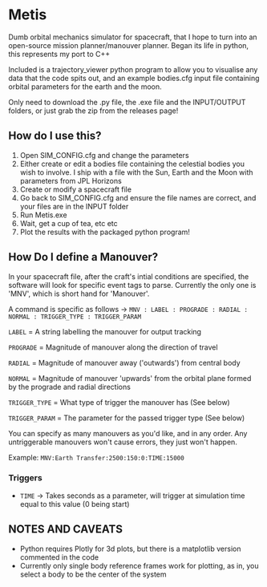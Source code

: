 # Metis
Dumb orbital mechanics simulator for spacecraft, that I hope to turn into an open-source mission planner/manouver planner.
Began its life in python, this represents my port to C++

Included is a trajectory_viewer python program to allow you to visualise any data that the code spits out, and an example bodies.cfg input file containing orbital parameters for the earth and the moon.

Only need to download the .py file, the .exe file and the INPUT/OUTPUT folders, or just grab the zip from the releases page!

## How do I use this?
1) Open SIM_CONFIG.cfg and change the parameters
2) Either create or edit a bodies file containing the celestial bodies you wish to involve. I ship with a file with the Sun, Earth and the Moon with parameters from JPL Horizons
3) Create or modify a spacecraft file
4) Go back to SIM_CONFIG.cfg and ensure the file names are correct, and your files are in the INPUT folder
5) Run Metis.exe
6) Wait, get a cup of tea, etc etc
7) Plot the results with the packaged python program!

## How Do I define a Manouver?
In your spacecraft file, after the craft's intial conditions are specified, the software will look for specific event tags to parse. Currently the only one is 'MNV', which is short hand for 'Manouver'.

A command is specific as follows -> `MNV : LABEL : PROGRADE : RADIAL : NORMAL : TRIGGER_TYPE : TRIGGER_PARAM`

`LABEL` = A string labelling the manouver for output tracking

`PROGRADE` = Magnitude of manouver along the direction of travel

`RADIAL` = Magnitude of manouver away ('outwards') from central body

`NORMAL` = Magnitude of manouver 'upwards' from the orbital plane formed by the prograde and radial directions

`TRIGGER_TYPE` = What type of trigger the manouver has (See below)

`TRIGGER_PARAM` = The parameter for the passed trigger type (See below)

You can specify as many manouvers as you'd like, and in any order. Any untriggerable manouvers won't cause errors, they just won't happen.

Example:  `MNV:Earth Transfer:2500:150:0:TIME:15000`

### Triggers

- `TIME` -> Takes seconds as a parameter, will trigger at simulation time equal to this value (0 being start)

## NOTES AND CAVEATS
- Python requires Plotly for 3d plots, but there is a matplotlib version commented in the code
- Currently only single body reference frames work for plotting, as in, you select a body to be the center of the system

